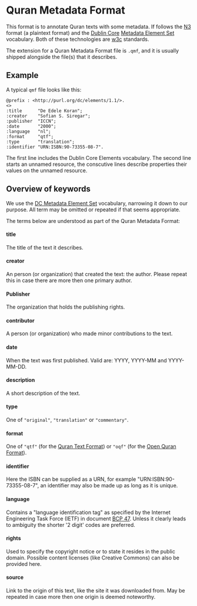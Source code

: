# Quran Metadata Format

This format is to annotate Quran texts with some metadata. If follows the
[N3](http://en.wikipedia.org/wiki/Notation3) format (a plaintext format)
and the [Dublin Core](http://en.wikipedia.org/wiki/Dublin_Core)
[Metadata Element Set](http://dublincore.org/documents/dces) vocabulary.
Both of these technologies are [w3c](http://w3c.org) standards.

The extension for a Quran Metadata Format file is `.qmf`, and it is
usually shipped alongside the file(s) that it describes.


## Example

A typical `qmf` file looks like this:

    @prefix : <http://purl.org/dc/elements/1.1/>.
    <>
    :title      "De Edele Koran";
    :creator    "Sofian S. Siregar";
    :publisher  "ICCN";
    :date       "2000";
    :language   "nl";
    :format     "qtf";
    :type       "translation";
    :identifier "URN:ISBN:90-73355-08-7".

The first line includes the Dublin Core Elements vocabulary.
The second line starts an unnamed resource, the conscutive lines describe
properties their values on the unnamed resource.


## Overview of keywords

We use the [DC Metadata Element Set](http://dublincore.org/documents/dces)
vocabulary, narrowing it down to our purpose.  All term may be omitted or
repeated if that seems appropriate.

The terms below are understood as part of the Quran Metadata Format:

#### title

The title of the text it describes.

#### creator

An person (or organization) that created the text: the author.  Please
repeat this in case there are more then one primary author.

#### Publisher

The organization that holds the publishing rights.

#### contributor

A person (or organization) who made minor contributions to the text.

#### date

When the text was first published.  Valid are: YYYY, YYYY-MM and
YYYY-MM-DD.

#### description

A short description of the text.

#### type

One of `"original"`, `"translation"` or `"commentary"`. 

#### format

One of `"qtf"` (for the [Quran Text Format](https://github.com/oqc/qtf))
or `"oqf"` (for the [Open Quran Format](https://github.com/oqc/oqf)).

#### identifier

Here the ISBN can be supplied as a URN, for example
"URN:ISBN:90-73355-08-7", an identifier may also be made up as long as
it is unique.

#### language

Contains a "language identification tag" as specified by the Internet
Engineering Task Force (IETF) in document
[BCP 47](http://tools.ietf.org/html/bcp47). Unless it clearly leads to
ambiguity the shorter '2 digit' codes are preferred.

#### rights

Used to specify the copyright notice or to state it resides in the public
domain.  Possible content licenses (like Creative Commons) can also be
provided here.

#### source

Link to the origin of this text, like the site it was downloaded from.
May be repeated in case more then one origin is deemed noteworthy.



